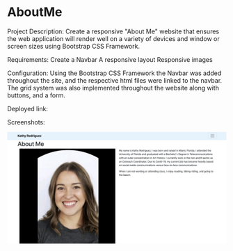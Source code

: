 # AboutMe

Project Description: 
Create a responsive "About Me" website that ensures the web application will render well on a variety of devices and window or screen sizes using Bootstrap CSS Framework. 

Requirements: 
Create a Navbar
A responsive layout
Responsive images

Configuration:
Using the Bootstrap CSS Framework the Navbar was added throughout the site, and the respective html files were linked to the navbar. The grid system was also implemented throughout the website along with buttons, and a form.


Deployed link:

Screenshots:
 
 <img src="./images/home.png">
 

